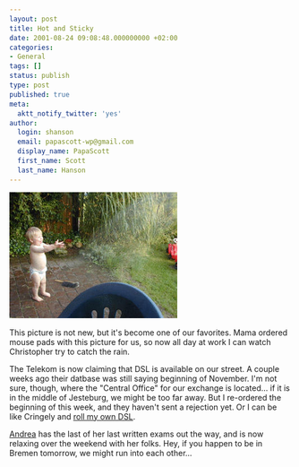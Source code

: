 ```yaml
---
layout: post
title: Hot and Sticky
date: 2001-08-24 09:08:48.000000000 +02:00
categories:
- General
tags: []
status: publish
type: post
published: true
meta:
  aktt_notify_twitter: 'yes'
author:
  login: shanson
  email: papascott-wp@gmail.com
  display_name: PapaScott
  first_name: Scott
  last_name: Hanson
---
```

<p><a href="http://photos.shcon.com/view.php?dispsize=640&album=07_2001%2F20010724-crh&pic=dscn0066.jpg&start=0&picindex=1"><img src="/wordpress/wp-content/uploads/2001/08/crhsprinkler.jpg" height="225" width="300" border="0" alt="crhsprinkler.jpg: " /></a></p>
<p>This picture is not new, but it's become one of our favorites. Mama ordered mouse pads with this picture for us, so now all day at work I can watch Christopher try to catch the rain.</p>
<p>The Telekom is now claiming that DSL is available on our street. A couple weeks ago their datbase was still saying beginning of November. I'm not sure, though,  where the "Central Office" for our exchange is located... if it is in the middle of Jesteburg, we might be too far away. But I re-ordered the beginning of this week, and they haven't sent a rejection yet. Or I can be like Cringely and <a href="http://www.pbs.org/cringely/pulpit/pulpit20010823.html">roll my own DSL</a>.</p>
<p><a href="http://andrea.editthispage.com">Andrea</a> has the last of her last written exams out the way, and is now relaxing over the weekend with her folks. Hey, if you happen to be in Bremen tomorrow, we might run into each other...</p>
